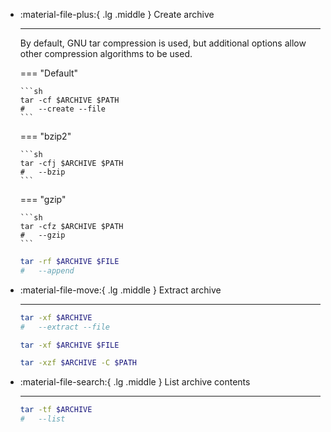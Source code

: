 <div class="grid cards" markdown>

-   :material-file-plus:{ .lg .middle } Create archive

    ---

    By default, GNU tar compression is used, but additional options allow other compression algorithms to be used.

    === "Default"

        ```sh
        tar -cf $ARCHIVE $PATH
        #   --create --file
        ```

    === "bzip2"

        ```sh
        tar -cfj $ARCHIVE $PATH
        #   --bzip
        ```

    === "gzip"
    
        ```sh
        tar -cfz $ARCHIVE $PATH
        #   --gzip
        ```

    ```sh title="Add file to existing archive"
    tar -rf $ARCHIVE $FILE
    #   --append
    ```

-   :material-file-move:{ .lg .middle } Extract archive

    ---

    ```sh title="Extract into current directory"
    tar -xf $ARCHIVE
    #   --extract --file
    ```

    ```sh title="Extract only a single file"
    tar -xf $ARCHIVE $FILE
    ```

    ```sh title="Extract to a path"
    tar -xzf $ARCHIVE -C $PATH
    ```


-   :material-file-search:{ .lg .middle } List archive contents

    ---

    ```sh
    tar -tf $ARCHIVE
    #   --list
    ```

</div>